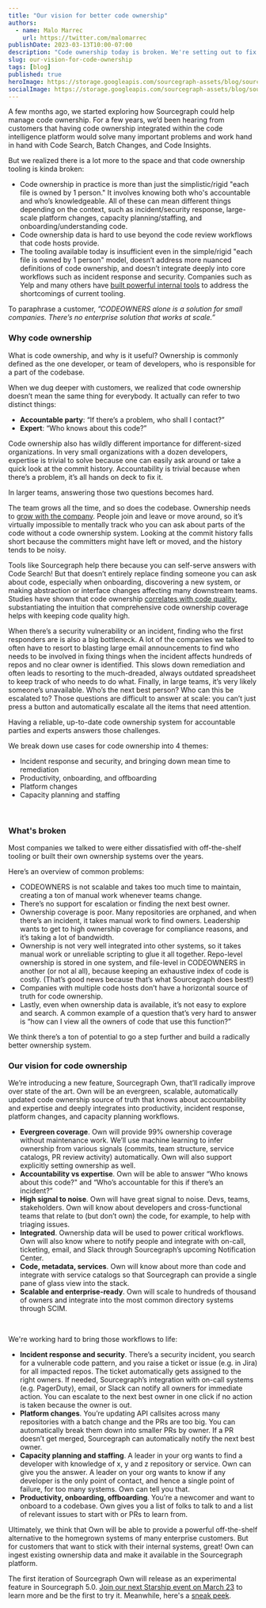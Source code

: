 ```yaml
---
title: "Our vision for better code ownership"
authors:
  - name: Malo Marrec
    url: https://twitter.com/malomarrec
publishDate: 2023-03-13T10:00-07:00
description: "Code ownership today is broken. We're setting out to fix it."
slug: our-vision-for-code-ownership
tags: [blog]
published: true
heroImage: https://storage.googleapis.com/sourcegraph-assets/blog/sourcegraph-own-og.png
socialImage: https://storage.googleapis.com/sourcegraph-assets/blog/sourcegraph-own-og.png
---
```



A few months ago, we started exploring how Sourcegraph could help manage code ownership. For a few years, we’d been hearing from customers that having code ownership integrated within the code intelligence platform would solve many important problems and work hand in hand with Code Search, Batch Changes, and Code Insights. 

But we realized there is a lot more to the space and that code ownership tooling is kinda broken:

- Code ownership in practice is more than just the simplistic/rigid "each file is owned by 1 person." It involves knowing both who's accountable and who’s knowledgeable. All of these can mean different things depending on the context, such as incident/security response, large-scale platform changes, capacity planning/staffing, and onboarding/understanding code.
- Code ownership data is hard to use beyond the code review workflows that code hosts provide.
- The tooling available today is insufficient even in the simple/rigid "each file is owned by 1 person" model, doesn’t address more nuanced definitions of code ownership, and doesn’t integrate deeply into core workflows such as incident response and security. Companies such as Yelp and many others have [built powerful internal tools](https://engineeringblog.yelp.com/2021/01/whose-code-is-it-anyway.html) to address the shortcomings of current tooling.

To paraphrase a customer, *”CODEOWNERS alone is a solution for small companies. There’s no enterprise solution that works at scale.”*

### Why code ownership

What is code ownership, and why is it useful? Ownership is commonly defined as the one developer, or team of developers, who is responsible for a part of the codebase. 

When we dug deeper with customers, we realized that code ownership doesn’t mean the same thing for everybody. It actually can refer to two distinct things:

- **Accountable party**: “If there’s a problem, who shall I contact?”
- **Expert**: “Who knows about this code?”

Code ownership also has wildly different importance for different-sized organizations. In very small organizations with a dozen developers, expertise is trivial to solve because one can easily ask around or take a quick look at the commit history. Accountability is trivial because when there’s a problem, it’s all hands on deck to fix it.

In larger teams, answering those two questions becomes hard. 

The team grows all the time, and so does the codebase. Ownership needs to [grow with the company](https://betterprogramming.pub/the-underestimated-importance-of-clear-code-ownership-baed758e47b8). People join and leave or move around, so it’s virtually impossible to mentally track who you can ask about parts of the code without a code ownership system. Looking at the commit history falls short because the committers might have left or moved, and the history tends to be noisy.

Tools like Sourcegraph help there because you can self-serve answers with Code Search! But that doesn’t entirely replace finding someone you can ask about code, especially when onboarding, discovering a new system, or making abstraction or interface changes affecting many downstream teams. Studies have shown that code ownership [correlates with code quality](https://www.microsoft.com/en-us/research/publication/code-ownership-and-software-quality-a-replication-study/), substantiating the intuition that comprehensive code ownership coverage helps with keeping code quality high.

When there’s a security vulnerability or an incident, finding who the first responders are is also a big bottleneck. A lot of the companies we talked to often have to resort to blasting large email announcements to find who needs to be involved in fixing things when the incident affects hundreds of repos and no clear owner is identified. This slows down remediation and often leads to resorting to the much-dreaded, always outdated spreadsheet to keep track of who needs to do what. Finally, in large teams, it’s very likely someone’s unavailable. Who’s the next best person? Who can this be escalated to? Those questions are difficult to answer at scale: you can’t just press a button and automatically escalate all the items that need attention.

Having a reliable, up-to-date code ownership system for accountable parties and experts answers those challenges. 

We break down use cases for code ownership into 4 themes:
- Incident response and security, and bringing down mean time to remediation
- Productivity, onboarding, and offboarding
- Platform changes
- Capacity planning and staffing
<br/>

### What's broken

Most companies we talked to were either dissatisfied with off-the-shelf tooling or built their own ownership systems over the years. 

Here’s an overview of common problems:

- CODEOWNERS is not scalable and takes too much time to maintain, creating a ton of manual work whenever teams change. 
- There’s no support for escalation or finding the next best owner.
- Ownership coverage is poor. Many repositories are orphaned, and when there’s an incident, it takes manual work to find owners. Leadership wants to get to high ownership coverage for compliance reasons, and it’s taking a lot of bandwidth.
- Ownership is not very well integrated into other systems, so it takes manual work or unreliable scripting to glue it all together.
Repo-level ownership is stored in one system, and file-level in CODEOWNERS in another (or not al all), because keeping an exhaustive index of code is costly. (That’s good news because that’s what Sourcegraph does best!)
- Companies with multiple code hosts don’t have a horizontal source of truth for code ownership.
- Lastly, even when ownership data is available, it’s not easy to explore and search. A common example of a question that’s very hard to answer is “how can I view all the owners of code that use this function?”

We think there’s a ton of potential to go a step further and build a radically better ownership system.

  
### Our vision for code ownership

We’re introducing a new feature, Sourcegraph Own, that’ll radically improve over state of the art. Own will be an evergreen, scalable, automatically updated code ownership source of truth that knows about accountability and expertise and deeply integrates into productivity, incident response, platform changes, and capacity planning workflows.

- **Evergreen coverage**. Own will provide 99% ownership coverage without maintenance work. We’ll use machine learning to infer ownership from various signals (commits, team structure, service catalogs, PR review activity) automatically. Own will also support explicitly setting ownership as well.
- **Accountability vs expertise**. Own will be able to answer “Who knows about this code?" and “Who’s accountable for this if there’s an incident?”
- **High signal to noise**. Own will have great signal to noise.
Devs, teams, stakeholders. Own will know about developers and cross-functional teams that relate to (but don’t own) the code, for example, to help with triaging issues.
- **Integrated**. Ownership data will be used to power critical workflows. Own will also know where to notify people and integrate with on-call, ticketing, email, and Slack through Sourcegraph’s upcoming Notification Center.
- **Code, metadata, services**. Own will know about more than code and integrate with service catalogs so that Sourcegraph can provide a single pane of glass view into the stack.
- **Scalable and enterprise-ready**. Own will scale to hundreds of thousand of owners and integrate into the most common directory systems through SCIM.
<br/>
  
We're working hard to bring those workflows to life:

- **Incident response and security**. There’s a security incident, you search for a vulnerable code pattern, and you raise a ticket or issue (e.g. in Jira) for all impacted repos. The ticket automatically gets assigned to the right owners. If needed, Sourcegraph’s integration with on-call systems (e.g. PagerDuty), email, or Slack can notify all owners for immediate action. You can escalate to the next best owner in one click if no action is taken because the owner is out.
- **Platform changes**. You’re updating API callsites across many repositories with a batch change and the PRs are too big. You can automatically break them down into smaller PRs by owner. If a PR doesn’t get merged, Sourcegraph can automatically notify the next best owner.
- **Capacity planning and staffing**. A leader in your org wants to find a developer with knowledge of x, y and z repository or service. Own can give you the answer. A leader on your org wants to know if any developer is the only point of contact, and hence a single point of failure, for too many systems. Own can tell you that.
- **Productivity, onboarding, offboarding**. You’re a newcomer and want to onboard to a codebase. Own gives you a list of folks to talk to and a list of relevant issues to start with or PRs to learn from.

Ultimately, we think that Own will be able to provide a powerful off-the-shelf alternative to the homegrown systems of many enterprise customers. But for customers that want to stick with their internal systems, great! Own can ingest existing ownership data and make it available in the Sourcegraph platform.

The first iteration of Sourcegraph Own will release as an experimental feature in Sourcegraph 5.0. [Join our next Starship event on March 23](http://about.sourcegraph.com/starship) to learn more and be the first to try it. Meanwhile, here's a [sneak peek](https://twitter.com/MaloMarrec/status/1629135017174609922).
